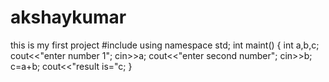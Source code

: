 # akshaykumar
this is my first project
#include<iostream>
using namespace std;
int maint()
{
int a,b,c;
cout<<"enter number 1";
cin>>a;
cout<<"enter second number";
cin>>b;
c=a+b;
cout<<"result is="c;
}
